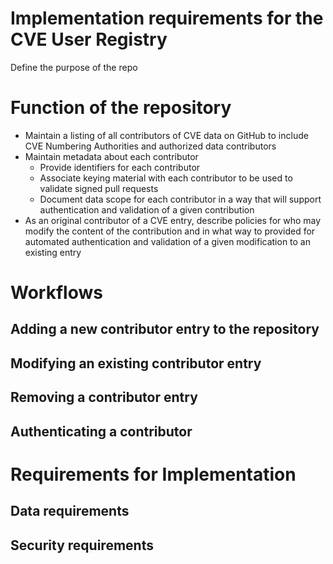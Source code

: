 # Implementation requirements for the CVE User Registry

Define the purpose of the repo

# Function of the repository

- Maintain a listing of all contributors of CVE data on GitHub to include CVE Numbering Authorities and authorized data contributors
- Maintain metadata about each contributor
    - Provide identifiers for each contributor
    - Associate keying material with each contributor to be used to validate signed pull requests
    - Document data scope for each contributor in a way that will support authentication and validation of a given contribution
- As an original contributor of a CVE entry, describe policies for who may modify the content of the contribution and in what way to provided for automated authentication and validation of a given modification to an existing entry


# Workflows

## Adding a new contributor entry to the repository

## Modifying an existing contributor entry

## Removing a contributor entry

## Authenticating a contributor

# Requirements for Implementation 

## Data requirements

## Security requirements
